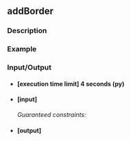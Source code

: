 ## addBorder

### Description
>

### Example

### Input/Output

* #### [execution time limit] 4 seconds (py)

* #### [input]

 	<i>Guaranteed constraints:</i>

* #### [output]

